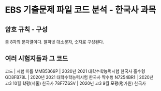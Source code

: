 # EBS 기출문제 파일 코드 분석 - 한국사 과목
## 암호 규칙 - 구성
총 8자의 문자열이다.
알파벳 대소문자, 숫자로 구성된다.
## 여러 시험지들과 그 코드
코드      	| 시험 이름
MMB5369P	| 2020년 2021 대학수학능력시험 한국사 홀수형
GD8FB78L	| 2020년 2021 대학수학능력시험 한국사 짝수형
N7254BR1	| 2020년 고3 10월 학평(서울) 한국사
78F7Z6SV	| 2020년 고3 9월 모평(평가원) 한국사
